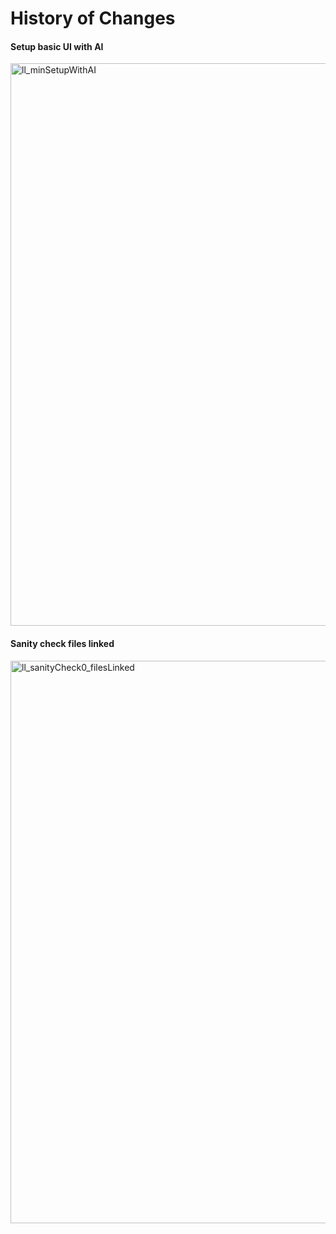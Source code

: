 # History of Changes

#### Setup basic UI with AI

<img width="900" alt="ll_minSetupWithAI" src="https://github.com/user-attachments/assets/36991096-d915-4ef7-ad37-077fb168face" />

#### Sanity check files linked

<img width="900" alt="ll_sanityCheck0_filesLinked" src="https://github.com/user-attachments/assets/86c27ad8-e16e-4202-8226-c0e7a4976622" />
